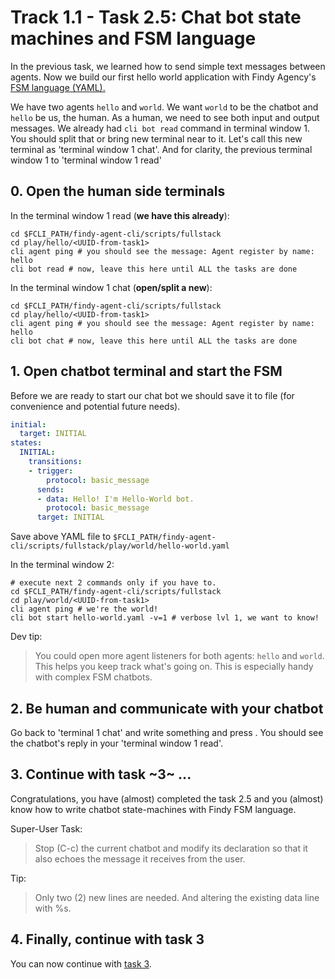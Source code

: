 # Track 1.1 - Task 2.5: Chat bot state machines and FSM language

In the previous task, we learned how to send simple text messages between
agents. Now we build our first hello world application with Findy Agency's [FSM
language
(YAML).](https://findy-network.github.io/blog/2023/03/13/no-code-ssi-chatbots-part-i/)

We have two agents `hello` and `world`. We want `world` to be the chatbot and
`hello` be us, the human. As a human, we need to see both input and output
messages. We already had `cli bot read` command in terminal window 1. You should
split that or bring new terminal near to it. Let's call this new terminal as
'terminal window 1 chat'. And for clarity, the previous terminal window 1 to
'terminal window 1 read'

## 0. Open the human side terminals

In the terminal window 1 read (**we have this already**):
```shell
cd $FCLI_PATH/findy-agent-cli/scripts/fullstack
cd play/hello/<UUID-from-task1>
cli agent ping # you should see the message: Agent register by name: hello
cli bot read # now, leave this here until ALL the tasks are done
```

In the terminal window 1 chat (**open/split a new**):
```shell
cd $FCLI_PATH/findy-agent-cli/scripts/fullstack
cd play/hello/<UUID-from-task1>
cli agent ping # you should see the message: Agent register by name: hello
cli bot chat # now, leave this here until ALL the tasks are done
```

## 1. Open chatbot terminal and start the FSM

Before we are ready to start our chat bot we should save it to file (for
convenience and potential future needs).

```yaml
initial:
  target: INITIAL
states:
  INITIAL:
    transitions:
    - trigger:
        protocol: basic_message
      sends:
      - data: Hello! I'm Hello-World bot.
        protocol: basic_message
      target: INITIAL
```
Save above YAML file to
`$FCLI_PATH/findy-agent-cli/scripts/fullstack/play/world/hello-world.yaml`

In the terminal window 2:
```shell
# execute next 2 commands only if you have to.
cd $FCLI_PATH/findy-agent-cli/scripts/fullstack
cd play/world/<UUID-from-task1>
cli agent ping # we're the world!
cli bot start hello-world.yaml -v=1 # verbose lvl 1, we want to know!
```
Dev tip:
> You could open more agent listeners for both agents: `hello` and `world`. This
> helps you keep track what's going on. This is especially handy with complex
> FSM chatbots.

## 2. Be human and communicate with your chatbot

Go back to 'terminal 1 chat' and write something and press <enter>. You should
see the chatbot's reply in your 'terminal window 1 read'.

## 3. Continue with task ~3~ ...

Congratulations, you have (almost) completed the task 2.5 and you (almost) know
how to write chatbot state-machines with Findy FSM language.

Super-User Task:
> Stop (C-c) the current chatbot and modify its declaration so that it also
> echoes the message it receives from the user.

Tip:
> Only two (2) new lines are needed. And altering the existing data line with %s.

## 4. Finally, continue with task 3

You can now continue with [task 3](../task3/README.md).
